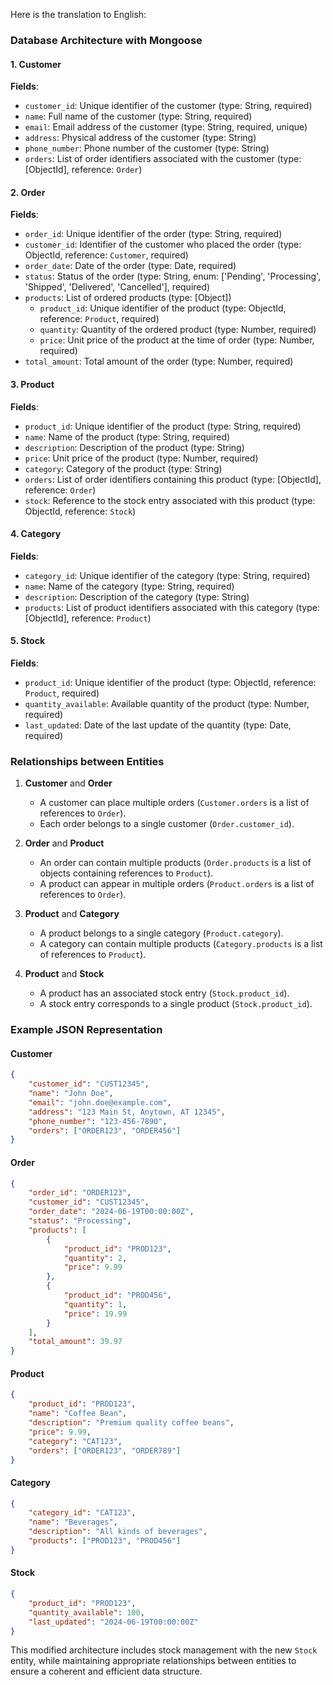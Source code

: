 Here is the translation to English:

### Database Architecture with Mongoose

#### 1. **Customer**

**Fields**:

-   `customer_id`: Unique identifier of the customer (type: String, required)
-   `name`: Full name of the customer (type: String, required)
-   `email`: Email address of the customer (type: String, required, unique)
-   `address`: Physical address of the customer (type: String)
-   `phone_number`: Phone number of the customer (type: String)
-   `orders`: List of order identifiers associated with the customer (type: [ObjectId], reference: `Order`)

#### 2. **Order**

**Fields**:

-   `order_id`: Unique identifier of the order (type: String, required)
-   `customer_id`: Identifier of the customer who placed the order (type: ObjectId, reference: `Customer`, required)
-   `order_date`: Date of the order (type: Date, required)
-   `status`: Status of the order (type: String, enum: ['Pending', 'Processing', 'Shipped', 'Delivered', 'Cancelled'], required)
-   `products`: List of ordered products (type: [Object])
    -   `product_id`: Unique identifier of the product (type: ObjectId, reference: `Product`, required)
    -   `quantity`: Quantity of the ordered product (type: Number, required)
    -   `price`: Unit price of the product at the time of order (type: Number, required)
-   `total_amount`: Total amount of the order (type: Number, required)

#### 3. **Product**

**Fields**:

-   `product_id`: Unique identifier of the product (type: String, required)
-   `name`: Name of the product (type: String, required)
-   `description`: Description of the product (type: String)
-   `price`: Unit price of the product (type: Number, required)
-   `category`: Category of the product (type: String)
-   `orders`: List of order identifiers containing this product (type: [ObjectId], reference: `Order`)
-   `stock`: Reference to the stock entry associated with this product (type: ObjectId, reference: `Stock`)

#### 4. **Category**

**Fields**:

-   `category_id`: Unique identifier of the category (type: String, required)
-   `name`: Name of the category (type: String, required)
-   `description`: Description of the category (type: String)
-   `products`: List of product identifiers associated with this category (type: [ObjectId], reference: `Product`)

#### 5. **Stock**

**Fields**:

-   `product_id`: Unique identifier of the product (type: ObjectId, reference: `Product`, required)
-   `quantity_available`: Available quantity of the product (type: Number, required)
-   `last_updated`: Date of the last update of the quantity (type: Date, required)

### Relationships between Entities

1. **Customer** and **Order**

    - A customer can place multiple orders (`Customer.orders` is a list of references to `Order`).
    - Each order belongs to a single customer (`Order.customer_id`).

2. **Order** and **Product**

    - An order can contain multiple products (`Order.products` is a list of objects containing references to `Product`).
    - A product can appear in multiple orders (`Product.orders` is a list of references to `Order`).

3. **Product** and **Category**

    - A product belongs to a single category (`Product.category`).
    - A category can contain multiple products (`Category.products` is a list of references to `Product`).

4. **Product** and **Stock**
    - A product has an associated stock entry (`Stock.product_id`).
    - A stock entry corresponds to a single product (`Stock.product_id`).

### Example JSON Representation

#### Customer

```json
{
    "customer_id": "CUST12345",
    "name": "John Doe",
    "email": "john.doe@example.com",
    "address": "123 Main St, Anytown, AT 12345",
    "phone_number": "123-456-7890",
    "orders": ["ORDER123", "ORDER456"]
}
```

#### Order

```json
{
    "order_id": "ORDER123",
    "customer_id": "CUST12345",
    "order_date": "2024-06-19T00:00:00Z",
    "status": "Processing",
    "products": [
        {
            "product_id": "PROD123",
            "quantity": 2,
            "price": 9.99
        },
        {
            "product_id": "PROD456",
            "quantity": 1,
            "price": 19.99
        }
    ],
    "total_amount": 39.97
}
```

#### Product

```json
{
    "product_id": "PROD123",
    "name": "Coffee Bean",
    "description": "Premium quality coffee beans",
    "price": 9.99,
    "category": "CAT123",
    "orders": ["ORDER123", "ORDER789"]
}
```

#### Category

```json
{
    "category_id": "CAT123",
    "name": "Beverages",
    "description": "All kinds of beverages",
    "products": ["PROD123", "PROD456"]
}
```

#### Stock

```json
{
    "product_id": "PROD123",
    "quantity_available": 100,
    "last_updated": "2024-06-19T00:00:00Z"
}
```

This modified architecture includes stock management with the new `Stock` entity, while maintaining appropriate relationships between entities to ensure a coherent and efficient data structure.
